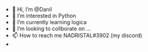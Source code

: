 - 👋 Hi, I’m @Danil
- 👀 I’m interested in Python
- 🌱 I’m currently learning logica
- 💞️ I’m looking to collborate on ...
- 📫 How to reach me NADRISTAL#3902 (my discord)
- 

<!---
Danilcvc/Danilcvc is a ✨ special ✨ repository because its `README.md` (this file) appears on your GitHub profile.
You can click the Preview link to take a look at your changes.
--->
